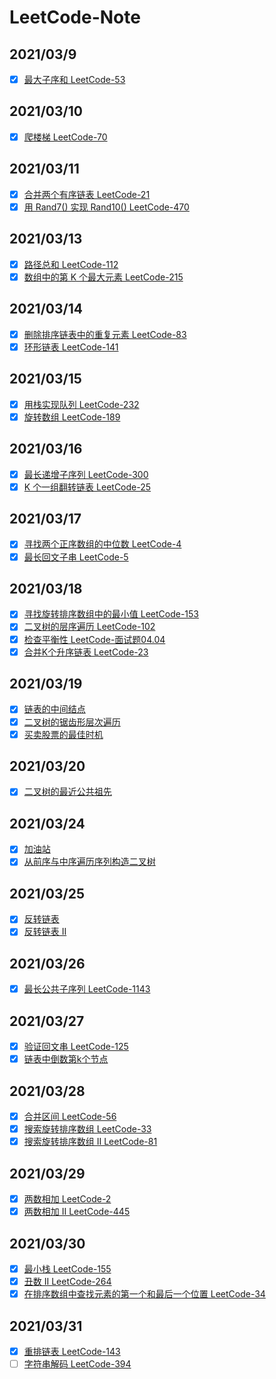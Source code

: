 # LeetCode-Note

## 2021/03/9
- [x] [最大子序和 LeetCode-53](https://www.wolai.com/marlon/m6HKHD4YK1Rab2ejcZpvLW)
## 2021/03/10
- [x] [爬楼梯 LeetCode-70](https://www.wolai.com/marlon/m6HKHD4YK1Rab2ejcZpvLW)
## 2021/03/11
- [x] [合并两个有序链表 LeetCode-21](https://www.wolai.com/marlon/sjvhHTNc9hYDXtYyLj8yhn)
- [x] [用 Rand7() 实现 Rand10() LeetCode-470](https://www.wolai.com/marlon/oBTB4vC4fDCVZGn1USCWEj)
## 2021/03/13
- [x] [路径总和 LeetCode-112](https://www.wolai.com/marlon/bxZ9Hv6KxagQVKGExW4yY3)
- [x] [数组中的第 K 个最大元素 LeetCode-215](https://www.wolai.com/marlon/6yNqJfBjjzUTvZ6gSMQqN1)

## 2021/03/14
- [x] [删除排序链表中的重复元素 LeetCode-83](https://www.wolai.com/marlon/bQY1FBPNLMcqQfzXSypF8F)
- [x] [环形链表 LeetCode-141](https://www.wolai.com/marlon/2Fhj6ejTrunaWKUDTn4XqE)
## 2021/03/15
- [x] [用栈实现队列 LeetCode-232](https://www.wolai.com/marlon/b84LyNxdQQ4LA42AQ5KWxW)
- [x] [旋转数组 LeetCode-189](https://www.wolai.com/marlon/c53Cc5PSy5NTEXGFQWHhmp)

## 2021/03/16
- [x] [最长递增子序列 LeetCode-300](https://www.wolai.com/marlon/usdH3P2GNHcMDcJ3wt9qsb)
- [x] [K 个一组翻转链表 LeetCode-25](https://www.wolai.com/marlon/xrchS8JP278HhbXFdC1rug)

## 2021/03/17
- [x] [寻找两个正序数组的中位数 LeetCode-4](https://www.wolai.com/marlon/rnjTf4Ty7A2GYcfdgygHFe)
- [x] [最长回文子串 LeetCode-5](https://www.wolai.com/marlon/fsGywqKEfs5GBwn5DXmMrq)

## 2021/03/18
- [x] [寻找旋转排序数组中的最小值 LeetCode-153](https://www.wolai.com/marlon/6n219u6W2EJRyG2LJ3zcZG)
- [x] [二叉树的层序遍历 LeetCode-102](https://www.wolai.com/marlon/v4fgicFfyJPbwtb2VA3xxm)
- [x] [检查平衡性 LeetCode-面试题04.04](https://www.wolai.com/marlon/8Em6X7UpjXbGzkwms9V81u)
- [x] [合并K个升序链表 LeetCode-23](https://www.wolai.com/marlon/oQAFbPVGpcvPVWsp2uiFJn)

## 2021/03/19
- [x] [链表的中间结点](https://www.wolai.com/marlon/82XmwaNx3NbjQoNt45ejcA)
- [x] [二叉树的锯齿形层次遍历](https://www.wolai.com/marlon/pDfzryDeYvc6DHiZG1An7B)
- [x] [买卖股票的最佳时机](https://www.wolai.com/marlon/nrRpZTPYRZWXHC57gpr4iH)

## 2021/03/20
- [x] [二叉树的最近公共祖先](https://www.wolai.com/marlon/wg9Tn2ndwHHpYjLkPV5maE)

## 2021/03/24
- [x] [加油站](https://www.wolai.com/marlon/iJdoJCpPT1U96hC2LcbqQ)
- [x] [从前序与中序遍历序列构造二叉树](https://www.wolai.com/marlon/pExDnHhTq1w1C9CRTD2xzt)

## 2021/03/25
- [x] [反转链表](https://www.wolai.com/marlon/dggJZ75JcqSigTEBasEQqx)
- [x] [反转链表 II](https://www.wolai.com/marlon/381Q8fQ7xhq2VZzhfgYCSe)

## 2021/03/26
- [x] [最长公共子序列 LeetCode-1143](https://www.wolai.com/marlon/jxg3ntWCkN2mEGv1ezgdyw)

## 2021/03/27
- [x] [验证回文串 LeetCode-125](https://www.wolai.com/marlon/t4RCZVLK3Hs65PTEi2EgzS)
- [x] [链表中倒数第k个节点](https://www.wolai.com/marlon/vxaj4A9VYg3oNgZk31Xpc5)

## 2021/03/28
- [x] [合并区间 LeetCode-56](https://www.wolai.com/marlon/axJCMdsXMoSTfGpkEoe6Ex)
- [x] [搜索旋转排序数组 LeetCode-33](https://www.wolai.com/marlon/njb1UDtfcD8AKKvnJwgNeL)
- [x] [搜索旋转排序数组 II LeetCode-81](https://www.wolai.com/marlon/jdgksXEdxFbrMY5WbjvL52)

## 2021/03/29
- [x] [两数相加 LeetCode-2](https://www.wolai.com/marlon/ofYKDkRx9F2KAxsGqG6B5K)
- [x] [两数相加 II LeetCode-445](https://segmentfault.com/a/1190000005715074)

## 2021/03/30
- [x] [最小栈 LeetCode-155](https://www.wolai.com/marlon/f3kHpwVLUiZoiFwgGBXgvk)
- [x] [丑数 II LeetCode-264](https://www.wolai.com/marlon/vbfkRoWH86fgFPqLauVdBP)
- [x] [在排序数组中查找元素的第一个和最后一个位置 LeetCode-34](https://www.wolai.com/marlon/adW7eWGkUDJw9zGLvsCEER)

## 2021/03/31
- [x] [重排链表 LeetCode-143](https://www.wolai.com/marlon/vDoQAKYZRwYV3SxLqFrDRn)
- [ ] [字符串解码 LeetCode-394](https://www.wolai.com/marlon/uz6SwA439K4rvGzGZnK4yY)